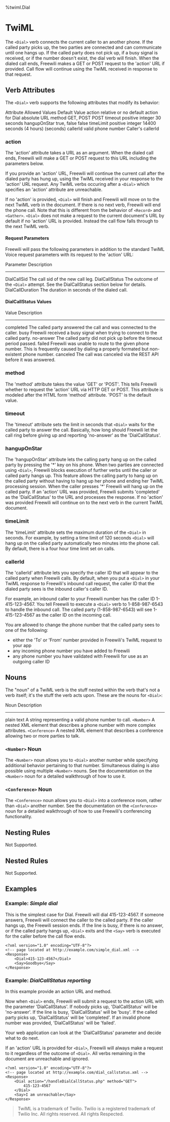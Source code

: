 %twiml.Dial

TwiML <Dial>
===================

The `<Dial>` verb connects the current caller to an another phone. If the called party picks up, the two parties are connected and can communicate until one hangs up. If the called party does not pick up, if a busy signal is received, or if the number doesn't exist, the dial verb will finish.
When the dialed call ends, Freewili makes a GET or POST request to the 'action' URL if provided. Call flow will continue using the TwiML received in response to that request.

Verb Attributes
---------------
The `<Dial>` verb supports the following attributes that modify its behavior:

Attribute           Allowed Values	     Default Value
action              relative or          no default action for Dial
                    absolute URL
method              GET, POST            POST
timeout             positive integer     30 seconds
hangupOnStar        true, false          false
timeLimit           positive integer     14400 seconds (4 hours) 
                    (seconds)
callerId            valid phone number   Caller's callerId

### action ###
The 'action' attribute takes a URL as an argument. When the dialed call ends, Freewili will make a GET or POST request to this URL including the parameters below.

If you provide an 'action' URL, Freewili will continue the current call after the dialed party has hung up, using the TwiML received in your response to the 'action' URL request. Any TwiML verbs occuring after a `<Dial>` which specifies an 'action' attribute are unreachable.

If no 'action' is provided, `<Dial>` will finish and Freewili will move on to the next TwiML verb in the document. If there is no next verb, Freewili will end the phone call. Note that this is different from the behavior of `<Record>` and `<Gather>`. `<Dial>` does not make a request to the current document's URL by default if no 'action' URL is provided. Instead the call flow falls through to the next TwiML verb.

#### Request Parameters ####

Freewili will pass the following parameters in addition to the standard TwiML Voice request parameters with its request to the 'action' URL:

Parameter           Description
---------           -----------
DialCallSid         The call sid of the new call leg.
DialCallStatus      The outcome of the `<Dial>` attempt. See the DialCallStatus section below for details.
DialCallDuration    The duration in seconds of the dialed call.

#### DialCallStatus Values ####

Value               Description
-----               ------------
completed           The called party answered the call and was connected to the caller.
busy                Freewili received a busy signal when trying to connect to the called party.
no-answer           The called party did not pick up before the timeout period passed.
failed              Freewili was unable to route to the given phone number. This is frequently caused by dialing a properly formated but non-existent phone number.
canceled           The call was canceled via the REST API before it was answered.

### method ###
The 'method' attribute takes the value 'GET' or 'POST'. This tells Freewili whether to request the 'action' URL via HTTP GET or POST. This attribute is modeled after the HTML form 'method' attribute. 'POST' is the default value.

### timeout ###
The 'timeout' attribute sets the limit in seconds that `<Dial>` waits for the called party to answer the call. Basically, how long should Freewili let the call ring before giving up and reporting 'no-answer' as the 'DialCallStatus'.

### hangupOnStar ###
The 'hangupOnStar' attribute lets the calling party hang up on the called party by pressing the '\*' key on his phone. When two parties are connected using `<Dial>`, Freewili blocks execution of further verbs until the caller or called party hangs up. This feature allows the calling party to hang up on the called party without having to hang up her phone and ending her TwiML processing session. When the caller presses '*' Freewili will hang up on the called party. If an 'action' URL was provided, Freewili submits 'completed' as the 'DialCallStatus' to the URL and processes the response. If no 'action' was provided Freewili will continue on to the next verb in the current TwiML document.

### timeLimit ###
The 'timeLimit' attribute sets the maximum duration of the `<Dial>` in seconds. For example, by setting a time limit of 120 seconds `<Dial>` will hang up on the called party automatically two minutes into the phone call. By default, there is a four hour time limit set on calls.

### callerId ###
The 'callerId' attribute lets you specify the caller ID that will appear to the called party when Freewili calls. By default, when you put a `<Dial>` in your TwiML response to Freewili's inbound call request, the caller ID that the dialed party sees is the inbound caller's caller ID.

For example, an inbound caller to your Freewili number has the caller ID 1-415-123-4567. You tell Freewili to execute a `<Dial>` verb to 1-858-987-6543 to handle the inbound call. The called party (1-858-987-6543) will see 1-415-123-4567 as the caller ID on the incoming call.

You are allowed to change the phone number that the called party sees to one of the following:
*  either the 'To' or 'From' number provided in Freewili's TwiML request to your app
*  any incoming phone number you have added to Freewili
*  any phone number you have validated with Freewili for use as an outgoing caller ID

Nouns
-----
The "noun" of a TwiML verb is the stuff nested within the verb that's not a verb itself; it's the stuff the verb acts upon. These are the nouns for `<Dial>`:

Noun                Description
----                -----------
plain text          A string representing a valid phone number to call.
`<Number>`	        A nested XML element that describes a phone number with more complex attributes.
`<Conference>`	    A nested XML element that describes a conference allowing two or more parties to talk.

### `<Number>` Noun ###
The `<Number>` noun allows you to `<Dial>` another number while specifying additional behavior pertaining to that number. Simultaneous dialing is also possible using multiple `<Number>` nouns. See the documentation on the `<Number>` noun for a detailed walkthrough of how to use it.

### `<Conference>` Noun ###
The `<Conference>` noun allows you to `<Dial>` into a conference room, rather than `<Dial>` another number. See the documentation on the `<Conference>` noun for a detailed walkthrough of how to use Freewili's conferencing functionality.


Nesting Rules
-------------
Not Supported.

Nested Rules
------------
Not Supported.


Examples
--------

### Example: _Simple dial_ ###
This is the simplest case for Dial. Freewili will dial 415-123-4567. If someone answers, Freewili will connect the caller to the called party. If the caller hangs up, the Freewili session ends. If the line is busy, if there is no answer, or if the called party hangs up, `<Dial>` exits and the `<Say>` verb is executed for the caller before the call flow ends.

~~~{ .xml }
<?xml version="1.0" encoding="UTF-8"?>
<!-- page located at http://example.com/simple_dial.xml -->
<Response>
    <Dial>415-123-4567</Dial>
    <Say>Goodbye</Say>
</Response>
~~~

### Example: _DialCallStatus reporting_ ###

In this example provide an action URL and method.

Now when `<Dial>` ends, Freewili will submit a request to the action URL with the parameter 'DialCallStatus'. If nobody picks up, 'DialCallStatus' will be 'no-answer'. If the line is busy, 'DialCallStatus' will be 'busy'. If the called party picks up, 'DialCallStatus' will be 'completed'. If an invalid phone number was provided, 'DialCallStatus' will be 'failed'.

Your web application can look at the 'DialCallStatus' parameter and decide what to do next.

If an 'action' URL is provided for `<Dial>`, Freewili will always make a request to it regardless of the outcome of `<Dial>`. All verbs remaining in the document are unreachable and ignored.

~~~{ .xml }
<?xml version="1.0" encoding="UTF-8"?>
<!-- page located at http://example.com/dial_callstatus.xml -->
<Response>
    <Dial action="/handleDialCallStatus.php" method="GET">
        415-123-4567
    </Dial>
    <Say>I am unreachable</Say>
</Response>
~~~

> TwiML is a trademark of Twilio. Twilio is a registered trademark of Twilio Inc. All rights reserved. All rights Respected.
